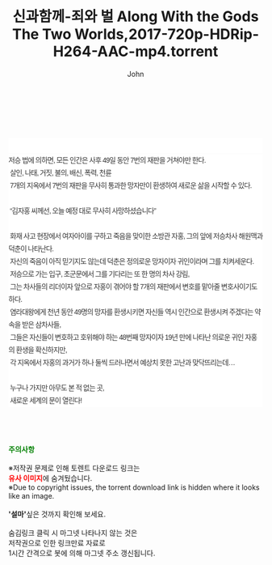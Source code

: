 ﻿---
layout: post
title:  "신과함께-죄와 벌 Along With the Gods The Two Worlds,2017-720p-HDRip-H264-AAC-mp4.torrent"
author: John
categories: [ 영화 ]
tags: [  ]
image:  
description: "신과함께-죄와 벌 Along With the Gods The Two Worlds,2017-720p-HDRip-H264-AAC-mp4 torrent 정보 공유"
toc: true
toc_sticky: true
---

<br>
<div class="view-img">
<a class="view_image" href="https://torrentmobile60.com/bbs/view_image.php?fn=%2Fdata%2Ffile%2Fmovie%2F3735182707_gvzQOGxS_b5a13699601bc5ede524ddfafdd46ca0825f8135.jpg" target="_blank"><img alt="" class="img-tag" content="https://torrentmobile60.com/data/file/movie/3735182707_gvzQOGxS_b5a13699601bc5ede524ddfafdd46ca0825f8135.jpg" itemprop="image" src="https://torrentmobile60.com/data/file/movie/3735182707_gvzQOGxS_b5a13699601bc5ede524ddfafdd46ca0825f8135.jpg"/></a><a class="view_image" href="https://torrentmobile60.com/bbs/view_image.php?fn=%2Fdata%2Ffile%2Fmovie%2F3735182707_q8YzJrD3_d0afec8d2dd5c5d78b386260b584b0e1c3ca8a11.jpg" target="_blank"><img alt="" class="img-tag" content="https://torrentmobile60.com/data/file/movie/3735182707_q8YzJrD3_d0afec8d2dd5c5d78b386260b584b0e1c3ca8a11.jpg" itemprop="image" src="https://torrentmobile60.com/data/file/movie/3735182707_q8YzJrD3_d0afec8d2dd5c5d78b386260b584b0e1c3ca8a11.jpg"/></a></div><div class="view-content" itemprop="description">
<p><br/></p><div class="title_area" style="margin:0px 0px 9px;padding:0px;list-style:none;font-size:12px;font-family:'나눔고딕', NanumGothic, '돋움', Dotum, Helvetica, 'AppleSDGothicNeo-Medium', AppleGothic, sans-serif;height:30px;float:none;background-color:rgb(255,255,255);"><h4 class="h_story" style="margin:5px 10px 0px 0px;padding:0px;list-style:none;font-size:12px;font-family:'돋움', sans-serif;height:18px;width:49px;background:url(&quot;https://ssl.pstatic.net/static/movie/2020/10/h_tx_sp5.png&quot;) no-repeat 0px -17px;float:left;"><strong class="blind" style="margin:0px;padding:0px;list-style:none;font-size:0px;font-family:inherit;color:inherit;width:1px;height:1px;line-height:0;">줄거리</strong></h4></div><p class="con_tx" style="margin-top:-7px;margin-bottom:-6px;list-style:none;font-size:14px;font-family:'나눔고딕', NanumGothic, '돋움', Dotum, Helvetica, 'AppleSDGothicNeo-Medium', AppleGothic, sans-serif;color:rgb(51,51,51);background-image:url(&quot;https://ssl.pstatic.net/static/movie/2014/01/blank.gif&quot;);letter-spacing:-1px;line-height:25px;background-color:rgb(255,255,255);">저승 법에 의하면, 모든 인간은 사후 49일 동안 7번의 재판을 거쳐야만 한다.<br style="list-style:none;font-size:12px;font-family:'돋움', sans-serif;color:rgb(0,0,0);"/> 살인, 나태, 거짓, 불의, 배신, 폭력, 천륜<br style="list-style:none;font-size:12px;font-family:'돋움', sans-serif;color:rgb(0,0,0);"/> 7개의 지옥에서 7번의 재판을 무사히 통과한 망자만이 환생하여 새로운 삶을 시작할 수 있다.<br style="list-style:none;font-size:12px;font-family:'돋움', sans-serif;color:rgb(0,0,0);"/> <br style="list-style:none;font-size:12px;font-family:'돋움', sans-serif;color:rgb(0,0,0);"/> “김자홍 씨께선, 오늘 예정 대로 무사히 사망하셨습니다”<br style="list-style:none;font-size:12px;font-family:'돋움', sans-serif;color:rgb(0,0,0);"/> <br style="list-style:none;font-size:12px;font-family:'돋움', sans-serif;color:rgb(0,0,0);"/> 화재 사고 현장에서 여자아이를 구하고 죽음을 맞이한 소방관 자홍, 그의 앞에 저승차사 해원맥과 덕춘이 나타난다.<br style="list-style:none;font-size:12px;font-family:'돋움', sans-serif;color:rgb(0,0,0);"/> 자신의 죽음이 아직 믿기지도 않는데 덕춘은 정의로운 망자이자 귀인이라며 그를 치켜세운다.<br style="list-style:none;font-size:12px;font-family:'돋움', sans-serif;color:rgb(0,0,0);"/> 저승으로 가는 입구, 초군문에서 그를 기다리는 또 한 명의 차사 강림,<br style="list-style:none;font-size:12px;font-family:'돋움', sans-serif;color:rgb(0,0,0);"/> 그는 차사들의 리더이자 앞으로 자홍이 겪어야 할 7개의 재판에서 변호를 맡아줄 변호사이기도 하다.<br style="list-style:none;font-size:12px;font-family:'돋움', sans-serif;color:rgb(0,0,0);"/> 염라대왕에게 천년 동안 49명의 망자를 환생시키면 자신들 역시 인간으로 환생시켜 주겠다는 약속을 받은 삼차사들,<br style="list-style:none;font-size:12px;font-family:'돋움', sans-serif;color:rgb(0,0,0);"/> 그들은 자신들이 변호하고 호위해야 하는 48번째 망자이자 19년 만에 나타난 의로운 귀인 자홍의 환생을 확신하지만,<br style="list-style:none;font-size:12px;font-family:'돋움', sans-serif;color:rgb(0,0,0);"/> 각 지옥에서 자홍의 과거가 하나 둘씩 드러나면서 예상치 못한 고난과 맞닥뜨리는데…<br style="list-style:none;font-size:12px;font-family:'돋움', sans-serif;color:rgb(0,0,0);"/> <br style="list-style:none;font-size:12px;font-family:'돋움', sans-serif;color:rgb(0,0,0);"/> 누구나 가지만 아무도 본 적 없는 곳,<br style="list-style:none;font-size:12px;font-family:'돋움', sans-serif;color:rgb(0,0,0);"/> 새로운 세계의 문이 열린다!</p> </div>
    
<br><br><br>
<p data-ke-size="size16"><b><span style="color: green;">주의사항</span></b><br /><br />※저작권 문제로 인해 토렌트 다운로드 링크는<br /><b><span style="color: red;">유사 이미지</span></b>에 숨겨뒀습니다.<br />※Due to copyright issues, the torrent download link is hidden where it looks like an image.<br /><br /><b>'설마'</b>싶은 것까지 확인해 보세요.<br /><br />숨김링크 클릭 시 마그넷 나타나지 않는 것은<br />저작권으로 인한 링크만료 자료로<br />1시간 간격으로 봇에 의해 마그넷 주소 갱신됩니다.</p>
